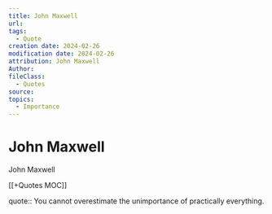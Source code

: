 ```yaml
---
title: John Maxwell
url: 
tags:
  - Quote
creation date: 2024-02-26
modification date: 2024-02-26
attribution: John Maxwell
Author: 
fileClass:
  - Quotes
source: 
topics:
  - Importance
---
```


# John Maxwell

John Maxwell

[[+Quotes MOC]]

quote:: You cannot overestimate the unimportance of practically everything.
